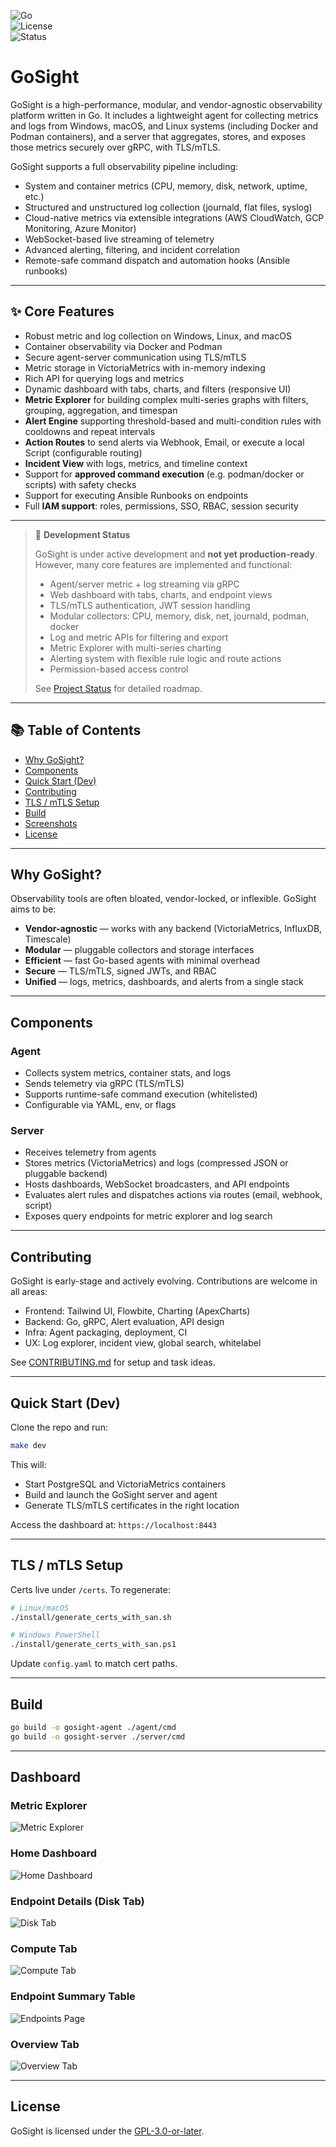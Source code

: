 ![Go](https://img.shields.io/badge/built%20with-Go-blue)  
![License](https://img.shields.io/github/license/aaronlmathis/gosight)  
![Status](https://img.shields.io/badge/status-in--progress-yellow)  

# GoSight

GoSight is a high-performance, modular, and vendor-agnostic observability platform written in Go. It includes a lightweight agent for collecting metrics and logs from Windows, macOS, and Linux systems (including Docker and Podman containers), and a server that aggregates, stores, and exposes those metrics securely over gRPC, with TLS/mTLS.

GoSight supports a full observability pipeline including:
- System and container metrics (CPU, memory, disk, network, uptime, etc.)
- Structured and unstructured log collection (journald, flat files, syslog)
- Cloud-native metrics via extensible integrations (AWS CloudWatch, GCP Monitoring, Azure Monitor)
- WebSocket-based live streaming of telemetry
- Advanced alerting, filtering, and incident correlation
- Remote-safe command dispatch and automation hooks (Ansible runbooks)

---

## ✨ Core Features

- Robust metric and log collection on Windows, Linux, and macOS  
- Container observability via Docker and Podman  
- Secure agent-server communication using TLS/mTLS  
- Metric storage in VictoriaMetrics with in-memory indexing  
- Rich API for querying logs and metrics  
- Dynamic dashboard with tabs, charts, and filters (responsive UI)  
- **Metric Explorer** for building complex multi-series graphs with filters, grouping, aggregation, and timespan  
- **Alert Engine** supporting threshold-based and multi-condition rules with cooldowns and repeat intervals  
- **Action Routes** to send alerts via Webhook, Email, or execute a local Script (configurable routing)  
- **Incident View** with logs, metrics, and timeline context  
- Support for **approved command execution** (e.g. podman/docker or scripts) with safety checks
- Support for executing Ansible Runbooks on endpoints  
- Full **IAM support**: roles, permissions, SSO, RBAC, session security  

---

> 🚧 **Development Status**
>
> GoSight is under active development and **not yet production-ready**. However, many core features are implemented and functional:
>
> - Agent/server metric + log streaming via gRPC  
> - Web dashboard with tabs, charts, and endpoint views  
> - TLS/mTLS authentication, JWT session handling  
> - Modular collectors: CPU, memory, disk, net, journald, podman, docker  
> - Log and metric APIs for filtering and export  
> - Metric Explorer with multi-series charting  
> - Alerting system with flexible rule logic and route actions  
> - Permission-based access control  
>
> See [Project Status](https://github.com/aaronlmathis/gosight/blob/main/PROJECT_STATUS.md) for detailed roadmap.

---

## 📚 Table of Contents
- [Why GoSight?](#why-gosight)  
- [Components](#components)  
- [Quick Start (Dev)](#quick-start-dev)  
- [Contributing](#contributing)  
- [TLS / mTLS Setup](#tls--mtls-setup)  
- [Build](#build)  
- [Screenshots](#dashboard)  
- [License](#license)  

---

## Why GoSight?

Observability tools are often bloated, vendor-locked, or inflexible. GoSight aims to be:

- **Vendor-agnostic** — works with any backend (VictoriaMetrics, InfluxDB, Timescale)  
- **Modular** — pluggable collectors and storage interfaces  
- **Efficient** — fast Go-based agents with minimal overhead  
- **Secure** — TLS/mTLS, signed JWTs, and RBAC  
- **Unified** — logs, metrics, dashboards, and alerts from a single stack  

---

## Components

### Agent
- Collects system metrics, container stats, and logs  
- Sends telemetry via gRPC (TLS/mTLS)  
- Supports runtime-safe command execution (whitelisted)  
- Configurable via YAML, env, or flags  

### Server
- Receives telemetry from agents  
- Stores metrics (VictoriaMetrics) and logs (compressed JSON or pluggable backend)  
- Hosts dashboards, WebSocket broadcasters, and API endpoints  
- Evaluates alert rules and dispatches actions via routes (email, webhook, script)  
- Exposes query endpoints for metric explorer and log search  

---

## Contributing

GoSight is early-stage and actively evolving. Contributions are welcome in all areas:

- Frontend: Tailwind UI, Flowbite, Charting (ApexCharts)  
- Backend: Go, gRPC, Alert evaluation, API design  
- Infra: Agent packaging, deployment, CI  
- UX: Log explorer, incident view, global search, whitelabel  

See [CONTRIBUTING.md](CONTRIBUTING.md) for setup and task ideas.

---

## Quick Start (Dev)

Clone the repo and run:

```bash
make dev
```

This will:
- Start PostgreSQL and VictoriaMetrics containers  
- Build and launch the GoSight server and agent  
- Generate TLS/mTLS certificates in the right location  

Access the dashboard at: `https://localhost:8443`

---

## TLS / mTLS Setup

Certs live under `/certs`. To regenerate:

```bash
# Linux/macOS
./install/generate_certs_with_san.sh

# Windows PowerShell
./install/generate_certs_with_san.ps1
```

Update `config.yaml` to match cert paths.

---

## Build

```bash
go build -o gosight-agent ./agent/cmd
go build -o gosight-server ./server/cmd
```

---

## Dashboard

### Metric Explorer  
![Metric Explorer](images/gosight-dev-live-Metric-Explorer.png)

### Home Dashboard  
![Home Dashboard](images/goSight-dev-live-dashboard-home.png)

### Endpoint Details (Disk Tab)  
![Disk Tab](images/goSight-dev-live-data-Disk-Endpoint-Detail-Page.jpeg)

### Compute Tab  
![Compute Tab](images/gosight-endpoint-details-compute-tab-live-data.jpeg)

### Endpoint Summary Table  
![Endpoints Page](images/gosight-dev-live-data-Endpoints-Page.png)

### Overview Tab  
![Overview Tab](images/goSight-dev-live-data-Overview-Page.png)

---

## License

GoSight is licensed under the [GPL-3.0-or-later](https://www.gnu.org/licenses/gpl-3.0.html).
